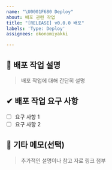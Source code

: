 ```yaml
---
name: "\U0001F680 Deploy"
about: 배포 관련 작업
title: "[RELEASE] v0.0.0 배포"
labels: 'Type: Deploy'
assignees: okonomiyakki

---
```


## 🚀 배포 작업 설명
> 배포 작업에 대해 간단히 설명

## ✔ 배포 작업 요구 사항
- [ ] 요구 사항 1
- [ ] 요구 사항 2

## 💬 기타 메모(선택)
> 추가적인 설명이나 참고 자료 링크 첨부
